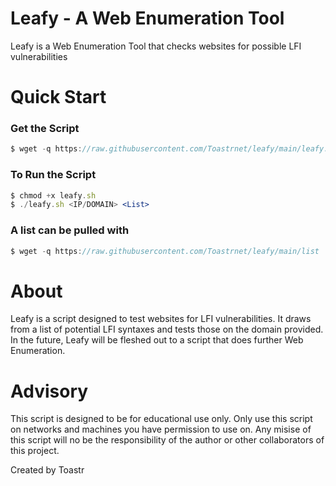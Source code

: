 # Leafy - A Web Enumeration Tool

Leafy is a Web Enumeration Tool that checks websites for possible LFI vulnerabilities

# Quick Start

### Get the Script

```jsx
$ wget -q https://raw.githubusercontent.com/Toastrnet/leafy/main/leafy.sh 
```

### To Run the Script

```jsx
$ chmod +x leafy.sh
$ ./leafy.sh <IP/DOMAIN> <List>
```

### A list can be pulled with

```jsx
$ wget -q https://raw.githubusercontent.com/Toastrnet/leafy/main/list
```

# About

Leafy is a script designed to test websites for LFI vulnerabilities. It draws from a list of potential LFI syntaxes and tests those on the domain provided. In the future, Leafy will be fleshed out to a script that does further Web Enumeration.

# Advisory

This script is designed to be for educational use only. Only use this script on networks and machines you have permission to use on. Any misise of this script will no be the responsibility of the author or other collaborators of this project.

Created by Toastr

